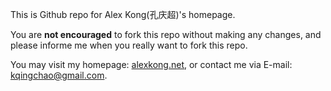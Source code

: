 This is Github repo for Alex Kong(孔庆超)'s homepage.

You are **not encouraged** to fork this repo without making any changes, and please informe me when you really want to fork this repo.

You may visit my homepage: [alexkong.net](http://www.alexkong.net "孔明的博客"), or contact me via E-mail: kqingchao@gmail.com.


